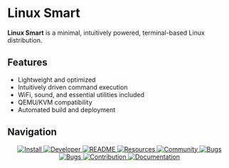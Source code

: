 # Linux Smart

**Linux Smart** is a minimal, intuitively powered, terminal-based Linux distribution.

## Features
- Lightweight and optimized
- Intuitively driven command execution
- WiFi, sound, and essential utilities included
- QEMU/KVM compatibility
- Automated build and deployment

## Navigation
<p align="center">
  <a href="https://github.com/linux-smart/linux-smart/blob/main/docs/INSTALL.md">
    <img src="https://img.icons8.com/?size=100&id=37823&format=png&color=22C3E6" alt="Install">
  </a>
  <a href="https://github.com/linux-smart/linux-smart/blob/main/docs/DEVELOPER.md">
    <img src="https://img.icons8.com/?size=100&id=SQzCuGgBP3on&format=png&color=22C3E6" alt="Developer">
  </a>
  <a href="https://github.com/linux-smart/linux-smart/blob/main/docs/README.md">
    <img src="https://img.icons8.com/?size=100&id=VUckOuTyLQ7W&format=png&color=22C3E6" alt="README">
  </a>
  <a href="https://github.com/linux-smart/linux-smart/blob/main/docs/RESOURCES.md">
    <img src="https://img.icons8.com/?size=100&id=ZdiFEhDnZ9kk&format=png&color=22C3E6" alt="Resources">
  </a>
  <a href="https://github.com/linux-smart/linux-smart/blob/main/docs/COMMUNITY.md">
    <img src="https://img.icons8.com/?size=100&id=JwQbESRFaaa1&format=png&color=22C3E6" alt="Community">
  </a>
  <a href="https://github.com/linux-smart/linux-smart/blob/main/docs/BUGS.md">
    <img src="https://img.icons8.com/?size=100&id=MB5CRcW9coKA&format=png&color=22C3E6" alt="Bugs">
  </a>
  <a href="https://github.com/linux-smart/linux-smart/blob/main/docs/BUGS.md">
    <img src="https://img.icons8.com/?size=100&id=113122&format=png&color=22C3E6" alt="Bugs">
  </a>
  <a href="https://github.com/linux-smart/linux-smart/blob/main/docs/CONTRIBUTION.md">
    <img src="https://img.icons8.com/?size=100&id=7749&format=png&color=22C3E6" alt="Contribution">
  </a>
  <a href="https://github.com/linux-smart/linux-smart/blob/main/docs/DOCUMENTATION.md">
    <img src="https://img.icons8.com/?size=100&id=9blJF1yB01VU&format=png&color=22C3E6" alt="Documentation">
  </a>
</p>
